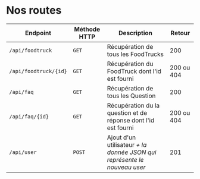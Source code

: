 # Nos routes

|Endpoint|Méthode HTTP|Description|Retour|
|-|-|-|-|
|`/api/foodtruck`|`GET`|Récupération de tous les FoodTrucks|200|
|`/api/foodtruck/{id}`|`GET`|Récupération du FoodTruck dont l'id est fourni|200 ou 404|
|`/api/faq`|`GET`|Récupération de tous les Question|200|
|`/api/faq/{id}`|`GET`|Récupération du la question et de réponse dont l'id est fourni|200 ou 404|
|`/api/user`|`POST`|Ajout d'un utilisateur _+ la donnée JSON qui représente le nouveau user_|201|
